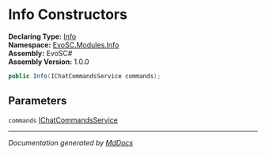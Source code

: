 ﻿<!--  
  <auto-generated>   
    The contents of this file were generated by a tool.  
    Changes to this file may be list if the file is regenerated  
  </auto-generated>   
-->

# Info Constructors

**Declaring Type:** [Info](../index.md)  
**Namespace:** [EvoSC.Modules.Info](../../index.md)  
**Assembly:** EvoSC\#  
**Assembly Version:** 1.0.0

```csharp
public Info(IChatCommandsService commands);
```

## Parameters

`commands`  [IChatCommandsService](../../../../Interfaces/Commands/IChatCommandsService/index.md)

___

*Documentation generated by [MdDocs](https://github.com/ap0llo/mddocs)*

